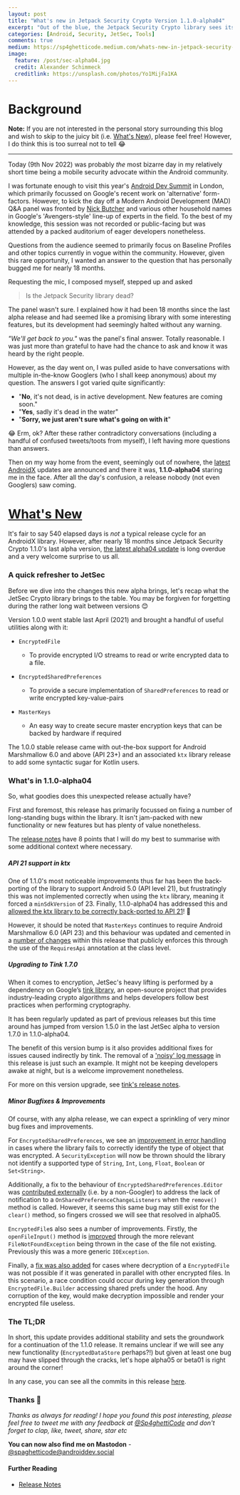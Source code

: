 ```yaml
---
layout: post
title: "What's new in Jetpack Security Crypto Version 1.1.0-alpha04"
excerpt: "Out of the blue, the Jetpack Security Crypto library sees its first update in 18 months. Let's take a look at what's new!"
categories: [Android, Security, JetSec, Tools]
comments: true
medium: https://sp4ghetticode.medium.com/whats-new-in-jetpack-security-crypto-version-1-1-0-alpha04-fd850cd12d8a
image:
  feature: /post/sec-alpha04.jpg
  credit: Alexander Schimmeck
  creditlink: https://unsplash.com/photos/Yo1MijFa1KA
---
```


# Background 

**Note:** If you are not interested in the personal story surrounding this blog and wish to skip to the juicy bit (i.e. [What's New](#whats-new)), please feel free! However, I do think this is too surreal not to tell 😂 

---

Today (9th Nov 2022) was probably _the_ most bizarre day in my relatively short time being a mobile security advocate within the Android community. 

I was fortunate enough to visit this year's [Android Dev Summit](https://developer.android.com/events/dev-summit) in London, which primarily focussed on Google's recent work on 'alternative' form-factors. However, to kick the day off a Modern Android Development (MAD) Q&A panel was fronted by [Nick Butcher](https://twitter.com/crafty) and various other household names in Google's 'Avengers-style' line-up of experts in the field. To the best of my knowledge, this session was not recorded or public-facing but was attended by a packed auditorium of eager developers nonetheless.

Questions from the audience seemed to primarily focus on Baseline Profiles and other topics currently in vogue within the community. However, given this rare opportunity, I wanted an answer to the question that has personally bugged me for nearly 18 months.

Requesting the mic, I composed myself, stepped up and asked

> Is the Jetpack Security library dead?

The panel wasn't sure. I explained how it had been 18 months since the last alpha release and had seemed like a promising library with some interesting features, but its development had seemingly halted without any warning.

*"We'll get back to you."* was the panel's final answer. Totally reasonable. I was just more than grateful to have had the chance to ask and know it was heard by the right people.

However, as the day went on, I was pulled aside to have conversations with multiple in-the-know Googlers (who I shall keep anonymous) about my question. The answers I got varied quite significantly:

* "**No**, it's not dead, is in active development. New features are coming soon."
* "**Yes**, sadly it's dead in the water"
* "**Sorry, we just aren't sure what's going on with it**"

😂 Erm, ok? After these rather contradictory conversations (including a handful of confused tweets/toots from myself), I left having more questions than answers.

Then on my way home from the event, seemingly out of nowhere, the [latest AndroidX](https://developer.android.com/jetpack/androidx/versions/all-channel#november_9_2022) updates are announced and there it was, **1.1.0-alpha04** staring me in the face. After all the day's confusion, a release nobody (not even Googlers) saw coming.

# [What's New](#whats-new)

It's fair to say 540 elapsed days is *not* a typical release cycle for an AndroidX library. However, after nearly 18 months since Jetpack Security Crypto 1.1.0's last alpha version, [the latest alpha04 update](https://developer.android.com/jetpack/androidx/releases/security#1.1.0-alpha04) is long overdue and a very welcome surprise to us all.

### A quick refresher to JetSec

Before we dive into the changes this new alpha brings, let's recap what the JetSec Crypto library brings to the table. You may be forgiven for forgetting during the rather long wait between versions 😊

Version 1.0.0 went stable last April (2021) and brought a handful of useful utilities along with it:

* `EncryptedFile` 
  * To provide encrypted I/O streams to read or write encrypted data to a file.

* `EncryptedSharedPreferences` 
  * To provide a secure implementation of `SharedPreferences` to read or write encrypted key-value-pairs  

* `MasterKeys`
  * An easy way to create secure master encryption keys that can be backed by hardware if required


The 1.0.0 stable release came with out-the-box support for Android Marshmallow 6.0 and above (API 23+) and an associated `ktx` library release to add some syntactic sugar for Kotlin users.

### What's in 1.1.0-alpha04

So, what goodies does this unexpected release actually have?

First and foremost, this release has primarily focussed on fixing a number of long-standing bugs within the library. It isn't jam-packed with new functionality or new features but has plenty of value nonetheless. 

The [release notes](https://developer.android.com/jetpack/androidx/releases/security#1.1.0-alpha04) have 8 points that I will do my best to summarise with some additional context where necessary.

##### API 21 support in ktx 

One of 1.1.0's most noticeable improvements thus far has been the back-porting of the library to support Android 5.0 (API level 21), but frustratingly this was not implemented correctly when using the `ktx` library, meaning it forced a `minSdkVersion` of 23. Finally, 1.1.0-alpha04 has addressed this and [allowed the ktx library to be correctly back-ported to API 21](https://issuetracker.google.com/issues/193550375)! 🙌

However, it should be noted that `MasterKeys` continues to require Android Marshmallow 6.0 (API 23) and this behaviour was updated and cemented in a [number of changes](https://android-review.googlesource.com/#/q/I8b4b8354c197af50300ab37f7d1aeed8fdcd79df) within this release that publicly enforces this through the use of the `RequiresApi` annotation at the class level.

##### Upgrading to Tink 1.7.0

When it comes to encryption, JetSec's heavy lifting is performed by a dependency on Google’s [tink library](https://github.com/google/tink), an open-source project that provides industry-leading crypto algorithms and helps developers follow best practices when performing cryptography. 

It has been regularly updated as part of previous releases but  this time around has jumped from version 1.5.0 in the last JetSec alpha to version 1.7.0 in 1.1.0-alpha04. 

The benefit of this version bump is it also provides additional fixes for issues caused indirectly by tink. The removal of a ['noisy' log message](https://issuetracker.google.com/issues/185219606) in this release is just such an example. It might not be keeping developers awake at night, but is a welcome improvement nonetheless. 

For more on this version upgrade, see [tink's release notes](https://github.com/google/tink/releases/).

##### Minor Bugfixes & Improvements

Of course, with any alpha release, we can expect a sprinkling of very minor bug fixes and improvements. 

For `EncryptedSharedPreferences`, we see an [improvement in error handling](https://issuetracker.google.com/issues/241699427) in cases where the library fails to correctly identify the type of object that was encrypted. A `SecurityException` will now be thrown should the library not identify a supported type of `String`, `Int`, `Long`, `Float`, `Boolean` or `Set<String>`.

Additionally, a fix to the behaviour of `EncryptedSharedPreferences.Editor` was [contributed externally](https://android-review.googlesource.com/c/platform/frameworks/support/+/2163645) (i.e. by a non-Googler) to address the lack of notification to a `OnSharedPreferenceChangeListeners` when the `remove()` method is called. However, it seems this same bug may still exist for the `clear()` method, so fingers  crossed we will see that resolved in alpha05.

`EncryptedFile`s also sees a number of improvements. Firstly, the `openFileInput()` method is [improved](https://android-review.googlesource.com/#/q/I80e415bfd53e9e9f3b9a456d50b6b90c0a00c621) through the more relevant `FileNotFoundException` being thrown in the case of the file not existing. Previously this was a more generic `IOException`.

Finally, a [fix was also added](https://issuetracker.google.com/issues/136590547) for cases where decryption of a `EncryptedFile` was not possible if it was generated in parallel with other encrypted files. In this scenario, a race condition could occur during key generation through `EncryptedFile.Builder` accessing shared prefs under the hood. Any corruption of the key, would make decryption impossible and render your encrypted file useless.

### The TL;DR

In short, this update provides additional stability and sets the groundwork for a continuation of the 1.1.0 release. It remains unclear if we will see any new functionality (`EncryptedDataStore` perhaps?!) but given at least one bug may have slipped through the cracks, let's hope alpha05 or beta01 is right around the corner!

In any case, you can see all the commits in this release [here](https://android.googlesource.com/platform/frameworks/support/+log/66681ad83c328d0dd821b943bb3d375f02c1db61..a1e318590b217ecfce1b2de17eed2f18b6a680bb/security).

### Thanks 🌟

_Thanks as always for reading! I hope you found this post interesting, please feel free to tweet me with any feedback at [@Sp4ghettiCode](https://twitter.com/sp4ghetticode) and don't forget to clap, like, tweet, share, star etc_

**You can now also find me on Mastodon** - [@spaghetticode@androiddev.social](https://androiddev.social/web/@spaghetticode)

#### Further Reading

* [Release Notes](https://developer.android.com/jetpack/androidx/releases/security#1.1.0-alpha04)

